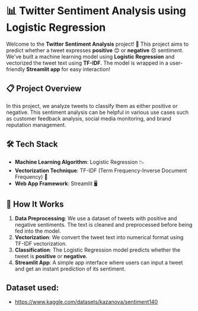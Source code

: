 # 📊 Twitter Sentiment Analysis using Logistic Regression

Welcome to the **Twitter Sentiment Analysis** project! 🚀 This project aims to predict whether a tweet expresses **positive** 😊 or **negative** 😞 sentiment. We've built a machine learning model using **Logistic Regression** and vectorized the tweet text using **TF-IDF**. The model is wrapped in a user-friendly **Streamlit app** for easy interaction!

## 📋 Project Overview

In this project, we analyze tweets to classify them as either positive or negative. This sentiment analysis can be helpful in various use cases such as customer feedback analysis, social media monitoring, and brand reputation management.

## 🛠️ Tech Stack

- **Machine Learning Algorithm**: Logistic Regression 📉
- **Vectorization Technique**: TF-IDF (Term Frequency-Inverse Document Frequency) 🧮
- **Web App Framework**: Streamlit 🖥️

## 🎯 How It Works

1. **Data Preprocessing**: We use a dataset of tweets with positive and negative sentiments. The text is cleaned and preprocessed before being fed into the model.
2. **Vectorization**: We convert the tweet text into numerical format using TF-IDF vectorization.
3. **Classification**: The Logistic Regression model predicts whether the tweet is **positive** or **negative**.
4. **Streamlit App**: A simple app interface where users can input a tweet and get an instant prediction of its sentiment.

## Dataset used:
- https://www.kaggle.com/datasets/kazanova/sentiment140

